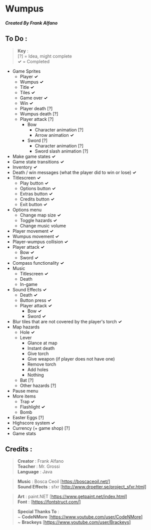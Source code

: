 # Wumpus

##### Created By Frank Alfano

## To Do :
> **Key** :  
> [?] = Idea, might complete  
> **✓** = Completed

- Game Sprites
  - Player **✓**
  - Wumpus **✓**
  - Title **✓**
  - Tiles **✓**
  - Game over **✓**
  - Win **✓**
  - Player death [?]
  - Wumpus death [?]
  - Player attack [?]
    - Bow
      - Character animation [?]
      - Arrow animation **✓**
    - Sword [?]
      - Character animation [?]
      - Sword slash animation [?]
- Make game states **✓**
- Game state transitions **✓**
- Inventory **✓**
- Death / win messages (what the player did to win or lose) **✓**
- Titlescreen **✓**
  - Play button **✓**
  - Options button **✓**
  - Extras button **✓**
  - Credits button **✓**
  - Exit button **✓**
- Options menu
  - Change map size **✓**
  - Toggle hazards **✓**
  - Change music volume
- Player movement **✓**
- Wumpus movement **✓**
- Player-wumpus collision **✓**
- Player attack **✓**
  - Bow **✓**
  - Sword **✓**
- Compass functionality **✓**
- Music
  - Titlescreen **✓**
  - Death
  - In-game
- Sound Effects **✓**
  - Death **✓**
  - Button press **✓**
  - Player attack **✓**
    - Bow **✓**
    - Sword **✓**
- Blur tiles that are not covered by the player's torch **✓**
- Map hazards
  - Hole **✓**
  - Lever
    - Glance at map
    - Instant death
    - Give torch
    - Give weapon (if player does not have one)
    - Remove torch
    - Add holes
    - Nothing
  - Bat [?]
  - Other hazards [?]
- Pause menu
- More items
  - Trap **✓**
  - Flashlight **✓**
  - Bomb
- Easter Eggs [?]
- Highscore system **✓**
- Currency (+ game shop) [?]
- Game stats

## Credits :
> **Creator** : Frank Alfano  
> **Teacher** : Mr. Grossi  
> **Language** : Java

> **Music** : Bosca Ceoil [https://boscaceoil.net/]  
> **Sound Effects** : sfxr [http://www.drpetter.se/project_sfxr.html]

> **Art** : paint.NET [https://www.getpaint.net/index.html]  
> **Font** : [https://fontstruct.com/]

> **Special Thanks To** :  
> ~ **CodeNMore** [https://www.youtube.com/user/CodeNMore]  
> ~ **Brackeys** [https://www.youtube.com/user/Brackeys]
